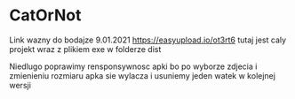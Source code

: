 # CatOrNot

Link wazny do bodajze 9.01.2021
https://easyupload.io/ot3rt6
tutaj jest caly projekt wraz z plikiem exe w folderze dist

Niedlugo poprawimy rensponsywnosc apki bo po wyborze zdjecia i zmienieniu rozmiaru apka sie wylacza i usuniemy jeden watek w kolejnej wersji 
